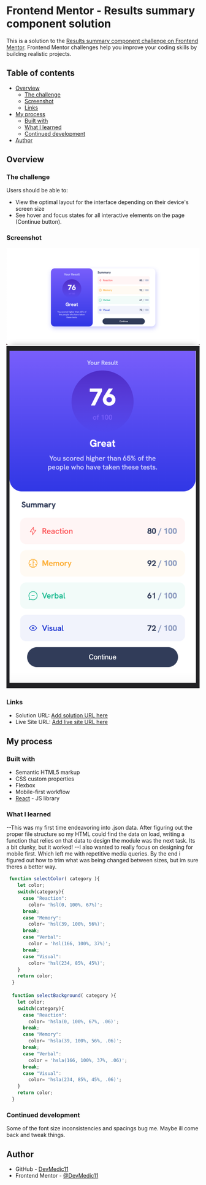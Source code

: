 # Frontend Mentor - Results summary component solution

This is a solution to the [Results summary component challenge on Frontend Mentor](https://www.frontendmentor.io/challenges/results-summary-component-CE_K6s0maV). Frontend Mentor challenges help you improve your coding skills by building realistic projects. 

## Table of contents

- [Overview](#overview)
  - [The challenge](#the-challenge)
  - [Screenshot](#screenshot)
  - [Links](#links)
- [My process](#my-process)
  - [Built with](#built-with)
  - [What I learned](#what-i-learned)
  - [Continued development](#continued-development) 
- [Author](#author)

## Overview

### The challenge

Users should be able to:

- View the optimal layout for the interface depending on their device's screen size
- See hover and focus states for all interactive elements on the page (Continue button).

### Screenshot

![](./assets/desktop.png)
![](./assets/mobile.png)


### Links

- Solution URL: [Add solution URL here](https://github.com/DevMedic11/fem-results-summary-v2.gitm)
- Live Site URL: [Add live site URL here](https://stately-paletas-e806ee.netlify.app/)

## My process

### Built with

- Semantic HTML5 markup
- CSS custom properties
- Flexbox
- Mobile-first workflow
- [React](https://reactjs.org/) - JS library

### What I learned
  --This was my first time endeavoring into .json data. After figuring out the proper file structure so my HTML could find the data on load, writing a function that relies on that data to design the module was the next task. Its a bit clunky, but it worked!
  --I also wanted to  really focus on designing for mobile first. Which left me with repetitive media queries. By the end i figured out how to trim what was being changed between sizes, but im sure theres a better way.

```js
 function selectColor( category ){
    let color;
    switch(category){
      case "Reaction": 
        color= 'hsl(0, 100%, 67%)';
      break;
      case "Memory":
        color= 'hsl(39, 100%, 56%)';
      break;
      case "Verbal":
        color = 'hsl(166, 100%, 37%)';
      break;
      case "Visual":
        color= 'hsl(234, 85%, 45%)';
    }
    return color;
  }

  function selectBackground( category ){
    let color;
    switch(category){
      case "Reaction": 
        color= 'hsla(0, 100%, 67%, .06)';
      break;
      case "Memory":
        color= 'hsla(39, 100%, 56%, .06)';
      break;
      case "Verbal":
        color = 'hsla(166, 100%, 37%, .06)';
      break;
      case "Visual":
        color= 'hsla(234, 85%, 45%, .06)';
    }
    return color;
  }
```
### Continued development

Some of the font size inconsistencies and spacings bug me. Maybe ill come back and tweak things. 

## Author

- GitHub - [DevMedic11](https://github.com/DevMedic11)
- Frontend Mentor - [@DevMedic11](https://www.frontendmentor.io/profile/DevMedic11)

